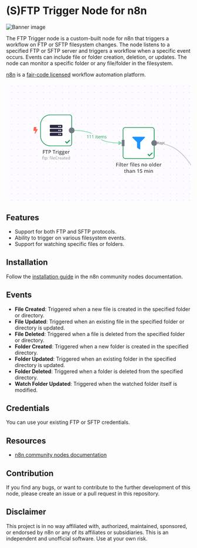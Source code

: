 # (S)FTP Trigger Node for n8n

![Banner image](https://user-images.githubusercontent.com/10284570/173569848-c624317f-42b1-45a6-ab09-f0ea3c247648.png)

The FTP Trigger node is a custom-built node for n8n that triggers a workflow on FTP or SFTP filesystem changes. The node listens to a specified FTP or SFTP server and triggers a workflow when a specific event occurs. Events can include file or folder creation, deletion, or updates. The node can monitor a specific folder or any file/folder in the filesystem.

[n8n](https://n8n.io/) is a [fair-code licensed](https://docs.n8n.io/reference/license/) workflow automation platform.

![Screenshot](./screenshots/basic.png)

## Features
* Support for both FTP and SFTP protocols.
* Ability to trigger on various filesystem events.
* Support for watching specific files or folders.

## Installation

Follow the [installation guide](https://docs.n8n.io/integrations/community-nodes/installation/) in the n8n community nodes documentation.

## Events

* **File Created**: Triggered when a new file is created in the specified folder or directory.
* **File Updated**: Triggered when an existing file in the specified folder or directory is updated.
* **File Deleted**: Triggered when a file is deleted from the specified folder or directory.
* **Folder Created**: Triggered when a new folder is created in the specified directory.
* **Folder Updated**: Triggered when an existing folder in the specified directory is updated.
* **Folder Deleted**: Triggered when a folder is deleted from the specified directory.
* **Watch Folder Updated**: Triggered when the watched folder itself is modified.

## Credentials

You can use your existing FTP or SFTP credentials.

## Resources

* [n8n community nodes documentation](https://docs.n8n.io/integrations/community-nodes/)

## Contribution

If you find any bugs, or want to contribute to the further development of this node, please create an issue or a pull request in this repository.

## Disclaimer

This project is in no way affiliated with, authorized, maintained, sponsored, or endorsed by n8n or any of its affiliates or subsidiaries. This is an independent and unofficial software. Use at your own risk.

